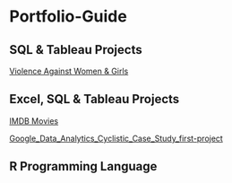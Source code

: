 # Portfolio-Guide

<h2> SQL & Tableau Projects </h2>


<a href="https://github.com/Dimitra-Nikoloutsou/Violence-Against-Women-Girls.git">Violence Against Women & Girls</a>



<h2> Excel, SQL & Tableau Projects </h2>

<a href="https://github.com/Dimitra-Nikoloutsou/IMDB-Movies.git">IMDB Movies</a>

<a href="https://github.com/Dimitra-Nikoloutsou/Google_Data_Analytics_Cyclistic_Case_Study_first-project.git">Google_Data_Analytics_Cyclistic_Case_Study_first-project</a>

<h2> R Programming Language </h2>


